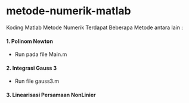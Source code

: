# metode-numerik-matlab
Koding Matlab Metode Numerik 
Terdapat Beberapa Metode antara lain :

#### 1. Polinom Newton
- Run pada file Main.m


#### 2. Integrasi Gauss 3
- Run file gauss3.m

#### 3. Linearisasi Persamaan NonLinier